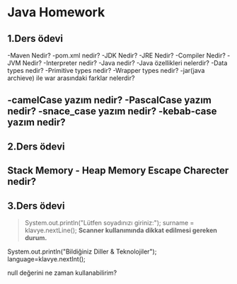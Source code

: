 # Java Homework
## 1.Ders ödevi
-Maven Nedir?
-pom.xml nedir?
-JDK Nedir?
-JRE Nedir?
-Compiler Nedir?
-JVM Nedir?
-Interpreter nedir?
-Java nedir?
-Java özellikleri nelerdir?
-Data types nedir?
-Primitive types nedir?
-Wrapper types nedir?
-jar(java archieve) ile war arasındaki farklar nelerdir?

-camelCase yazım nedir?
-PascalCase yazım nedir?
-snace_case yazım nedir?
-kebab-case yazım nedir?
---

## 2.Ders ödevi
Stack Memory - Heap Memory
Escape Charecter nedir?
---

## 3.Ders ödevi



> System.out.println("Lütfen soyadınızı giriniz:");
> surname = klavye.nextLine();
**Scanner kullanımında dikkat edilmesi gereken durum.**

System.out.println("Bildiğiniz Diller & Teknolojiler");
language=klavye.nextInt();

null değerini ne zaman kullanabilirim?